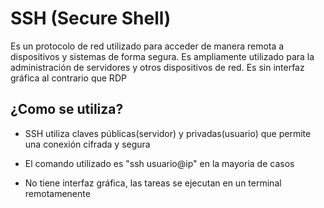 # SSH (Secure Shell)
Es un protocolo de red utilizado para acceder de manera remota a dispositivos y sistemas de forma segura. Es ampliamente utilizado para la administración de servidores y otros dispositivos de red. Es sin interfaz gráfica al contrario que RDP

## ¿Como se utiliza?

- SSH utiliza claves públicas(servidor) y privadas(usuario) que permite una conexión cifrada y segura

- El comando utilizado es "ssh usuario@ip" en la mayoria de casos

- No tiene interfaz gráfica, las tareas se ejecutan en un terminal remotamenente
